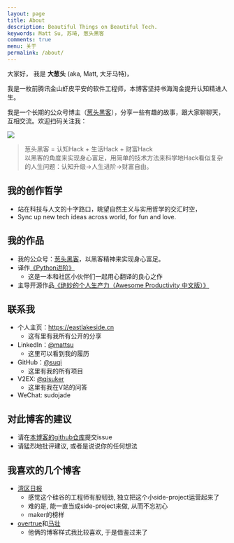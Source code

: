 ```yaml
---
layout: page
title: About
description: Beautiful Things on Beautiful Tech.
keywords: Matt Su, 苏琦, 葱头黑客
comments: true
menu: 关于
permalink: /about/
---
```


大家好， 我是 **大葱头** (aka, Matt, 大牙马特)，


我是一枚前腾讯金山虾皮平安的软件工程师，本博客坚持书海淘金提升认知精进人生。

我是一个长期的公众号博主（[葱头黑客](https://mp.weixin.qq.com/s/rwBIqYbjfznmdUyhnu4Pzw)），分享一些有趣的故事，跟大家聊聊天，互相交流。欢迎扫码关注我：


![](https://files.mdnice.com/user/19213/554a6406-62c6-4e11-ac1e-b17019ed6754.png)



> 葱头黑客 = 认知Hack + 生活Hack + 财富Hack  
> 以黑客的角度来实现身心富足，用简单的技术方法来科学地Hack看似复杂的人生问题：认知升级->人生进阶->财富自由。




## 我的创作哲学
- 站在科技与人文的十字路口，眺望自然主义与实用哲学的交汇时空，
- Sync up new tech ideas across world, for fun and love.


## 我的作品
- 我的公众号：[葱头黑客](https://mp.weixin.qq.com/s/rwBIqYbjfznmdUyhnu4Pzw)，以黑客精神来实现身心富足。
- 译作[《Python进阶》](http://py.eastlakeside.cn/)
	- 这是一本和社区小伙伴们一起用心翻译的良心之作
- 主导开源作品[《绝妙的个人生产力（Awesome Productivity 中文版）》](http://pro.eastlakeside.cn/)


## 联系我
* 个人主页：<https://eastlakeside.cn>
    - 这有里有我所有公开的分享
* LinkedIn：[@mattsu](https://www.linkedin.com/in/mattsu)
    - 这里可以看到我的履历
* GitHub：[@suqi](https://github.com/suqi)
    - 这里有我的所有项目
* V2EX: [@qisuker](https://www.v2ex.com/member/qisuker)
    - 这里有我在V站的问答
* WeChat: sudojade


## 对此博客的建议
- 请在[本博客的github仓库](https://github.com/suqi/suqi.github.io/issues)提交issue
- 请猛烈地批评建议, 或者是说说你的任何想法


## 我喜欢的几个博客
- [湾区日报](https://wanqu.co/)
    - 感觉这个硅谷的工程师有股韧劲, 独立把这个小side-project运营起来了
    - 难的是, 能一直当成side-project来做, 从而不忘初心
    - maker的榜样
- [overtrue](https://github.com/overtrue/overtrue.github.io)和[马壮](http://mazhuang.org)
    - 他俩的博客样式我比较喜欢, 于是借鉴过来了


